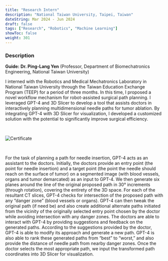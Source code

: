 ```yaml
---
title: "Research Intern"
description: "National Taiwan University, Taipei, Taiwan"
dateString: Mar 2024 - Jun 2024
draft: false
tags: ["Research", "Robotics", "Machine Learning"]
showToc: false
weight: 301
--- 
```


### Description
**Guide:** **Dr. Ping-Lang Yen** (Professor, Department of Biomechatronics Engineering, National Taiwan University)

I interned with the Robotics and Medical Mechatronics Laboratory in National Taiwan University through the Taiwan Education Exchange Program (TEEP) for a period of three months. In this time, I proposed a novel workflow mechanism for robot-assisted surgical path planning. I leveraged GPT-4 and 3D Slicer to develop a tool that assists doctors in interactively planning multidimensional needle paths for tumor ablation. By integrating GPT-4 with 3D Slicer for visualization, I developed a customized solution with the potential to significantly improve surgical efficiency.

&nbsp; 

![Certificate](/research/rmml/Certificate.png#center)


<Feasibility Study of Robot-Assisted Tumor Ablation Surgery using Generative AI>
&nbsp; 

For the task of planning a path for needle insertion, GPT-4 acts as an assistant to the doctors. Initially, the doctors provide an entry point (the point for needle insertion) and a target point (the point the needle should reach on the surface of tumor) on a segmented image (with blood vessels, organs and tumor demarcated) as an input to GPT-4. We then generate six planes around the line of the original proposed path in 30° increments (through rotation), covering the entirety of the 3D space. For each of the resultant CT slices, GPT-4 checks for intersection of the proposed path with any “danger zone” (blood vessels or organs). GPT-4 can then tweak the original path (if need be) and also create additional alternate paths initiated from the vicinity of the originally selected entry point chosen by the doctor while avoiding intersection with any danger zones. The doctors are able to interact with GPT-4 by providing suggestions and feedback on the generated paths. According to the suggestions provided by the doctor, GPT-4 is able to modify its approach and generate a new path. GPT-4 is also able to rank these generated paths from “best” to “worst,” and also provide the distance of needle path from nearby danger zones. Once the doctor selects the most appropriate path, we input the transformed path coordinates into 3D Slicer for visualization.

